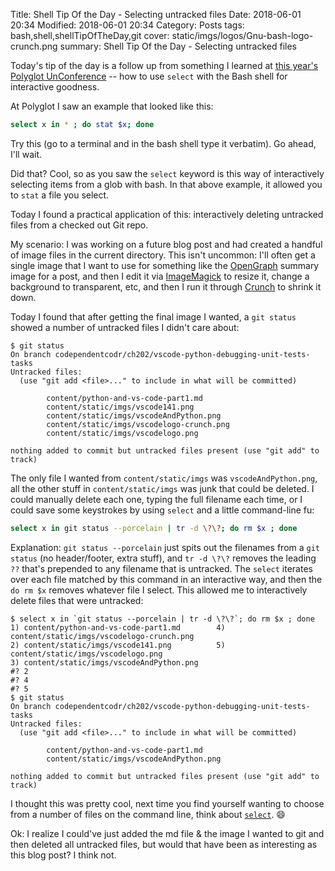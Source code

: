 Title: Shell Tip Of the Day - Selecting untracked files
Date: 2018-06-01 20:34
Modified: 2018-06-01 20:34
Category: Posts
tags: bash,shell,shellTipOfTheDay,git
cover: static/imgs/logos/Gnu-bash-logo-crunch.png
summary: Shell Tip Of the Day - Selecting untracked files

Today's tip of the day is a follow up from something I learned at
[this year's Polyglot UnConference]({static}/polyglotconf-2018.md) -- how
to use ```select``` with the Bash shell for interactive goodness.

At Polyglot I saw an example that looked like this:

```bash
select x in * ; do stat $x; done
```

Try this (go to a terminal and in the bash shell type it verbatim).  Go ahead, I'll wait.

Did that?  Cool, so as you saw the ```select``` keyword is this way of interactively selecting
items from a glob with bash.  In that above example, it allowed you to ```stat``` a file you
select.

Today I found a practical application of this: interactively deleting untracked files from a
checked out Git repo.

My scenario: I was working on a future blog post and had created a handful of image files in
the current directory.  This isn't uncommon: I'll often get a single image that I want to use
for something like the
[OpenGraph](http://ogp.me/)
summary image for a post, and then I edit it via
[ImageMagick](https://www.imagemagick.org/)
to resize it, change a background to transparent, etc, and then I run it through
[Crunch](https://github.com/chrissimpkins/Crunch)
to shrink it down.

Today I found that after getting the final image I wanted, a `git status` showed a number of
untracked files I didn't care about:

```shell
$ git status
On branch codependentcodr/ch202/vscode-python-debugging-unit-tests-tasks
Untracked files:
  (use "git add <file>..." to include in what will be committed)

        content/python-and-vs-code-part1.md
        content/static/imgs/vscode141.png
        content/static/imgs/vscodeAndPython.png
        content/static/imgs/vscodelogo-crunch.png
        content/static/imgs/vscodelogo.png

nothing added to commit but untracked files present (use "git add" to track)
```

The only file I wanted from `content/static/imgs` was `vscodeAndPython.png`, all the other stuff in
`content/static/imgs` was junk that could be deleted.  I could manually delete
each one, typing the full filename each time, or I could save some keystrokes by
using `select` and a little command-line fu:

```bash
select x in git status --porcelain | tr -d \?\?; do rm $x ; done
```

Explanation: `git status --porcelain` just spits out the filenames from a `git status`
(no header/footer, extra stuff), and `tr -d \?\?` removes the leading `??` that's
prepended to any filename that is untracked.  The `select` iterates over each file
matched by this command in an interactive way, and then the `do rm $x` removes whatever
file I select.  This allowed me to interactively delete files that were untracked:

```shell
$ select x in `git status --porcelain | tr -d \?\?`; do rm $x ; done
1) content/python-and-vs-code-part1.md        4) content/static/imgs/vscodelogo-crunch.png
2) content/static/imgs/vscode141.png          5) content/static/imgs/vscodelogo.png
3) content/static/imgs/vscodeAndPython.png
#? 2
#? 4
#? 5
$ git status
On branch codependentcodr/ch202/vscode-python-debugging-unit-tests-tasks
Untracked files:
  (use "git add <file>..." to include in what will be committed)

        content/python-and-vs-code-part1.md
        content/static/imgs/vscodeAndPython.png

nothing added to commit but untracked files present (use "git add" to track)
```

I thought this was pretty cool, next time you find yourself wanting to choose from
a number of files on the command line, think about
[`select`](http://tldp.org/LDP/Bash-Beginners-Guide/html/sect_09_06.html). 😄

Ok: I realize I could've just added the md file & the image I wanted to git and then
deleted all untracked files, but would that have been as interesting as this blog
post?  I think not.
